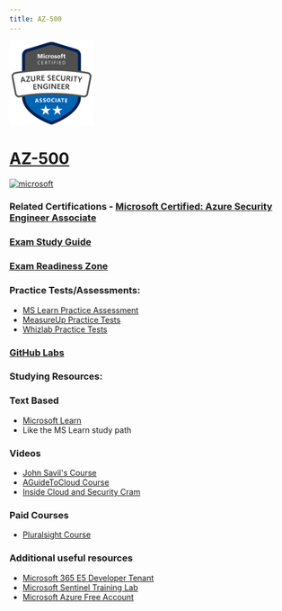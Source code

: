 ```yaml
---
title: AZ-500
---
```


<img src="/Images/certs/az-500.png" width="150" height="150">

# [AZ-500](https://learn.microsoft.com/certifications/exams/az-500)

<a href='https://learn.microsoft.com/en-us/certifications/browse/?type=role-based&levels=intermediate' target="_blank"><img alt='microsoft' src='https://img.shields.io/badge/associate-100000?style=for-the-badge&logo=microsoft&logoColor=white&labelColor=0078D4&color=212221'/></a> 


### Related Certifications - [Microsoft Certified: Azure Security Engineer Associate](https://learn.microsoft.com/en-us/certifications/azure-security-engineer/)

### [Exam Study Guide](https://aka.ms/az500-studyguide)
### [Exam Readiness Zone](https://learn.microsoft.com/en-us/shows/exam-readiness-zone/preparing-for-az-500-manage-identity-and-access-1-of-4/)

### Practice Tests/Assessments:
- [MS Learn Practice Assessment](https://learn.microsoft.com/certifications/exams/az-500/practice/assessment?assessment-type=practice&assessmentId=57)
- [MeasureUp Practice Tests](https://www.measureup.com/microsoft-practice-test-az-500-microsoft-azure-security-technologies.html)
- [Whizlab Practice Tests](https://www.whizlabs.com/microsoft-azure-certification-az-500/)

### [GitHub Labs](https://aka.ms/az500labs)

### Studying Resources:

### Text Based
- [Microsoft Learn](https://learn.microsoft.com/certifications/exams/az500)
- Like the MS Learn study path
### Videos
- [John Savil's Course](https://www.youtube.com/playlist?list=PLlVtbbG169nGj4rfaMUQiKiBZNDlxoo0y)
- [AGuideToCloud Course](https://www.youtube.com/playlist?list=PLhLKc18P9YODINxsjyo_osTnK0jytTC4H)
- [Inside Cloud and Security Cram](https://www.youtube.com/watch?v=u7BRLaPh8_s)
### Paid Courses
- [Pluralsight Course](https://www.pluralsight.com/paths/az-500-microsoft-azure-security-technologies)
### Additional useful resources
- [Microsoft 365 E5 Developer Tenant](https://developer.microsoft.com/en-us/microsoft-365/dev-program)
- [Microsoft Sentinel Training Lab](https://techcommunity.microsoft.com/t5/microsoft-sentinel-blog/learning-with-the-microsoft-sentinel-training-lab/ba-p/2953403)
- [Microsoft Azure Free Account](https://azure.microsoft.com/en-us/offers/ms-azr-0044p/)
